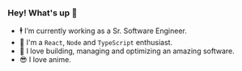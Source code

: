 ### Hey! What's up 👋 

- 🕴️ I’m currently working as a Sr. Software Engineer.
- 💬 I'm a `React`, `Node` and `TypeScript` enthusiast.
- 🚧 I love building, managing and optimizing an amazing software.
- 😎 I love anime.
